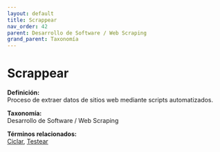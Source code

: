 ```yaml
---
layout: default
title: Scrappear
nav_order: 42
parent: Desarrollo de Software / Web Scraping
grand_parent: Taxonomía
---
```


# Scrappear

**Definición:**  
Proceso de extraer datos de sitios web mediante scripts automatizados.

**Taxonomía:**  
Desarrollo de Software / Web Scraping

**Términos relacionados:**  
[Ciclar](https://maleniski.github.io/diccionario-angl-tec-mx/docs/taxonomia/ciclar/ciclar.html), [Testear](https://maleniski.github.io/diccionario-angl-tec-mx/docs/taxonomia/testear/testear.html)
